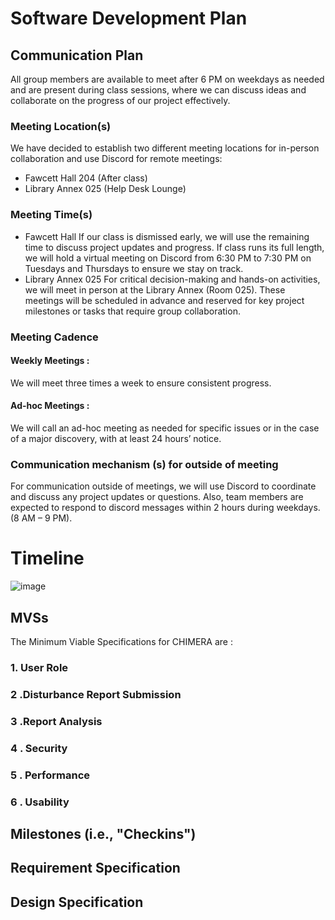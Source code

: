 # Software Development Plan

## Communication Plan

All group members are available to meet after 6 PM on weekdays as needed and are present during class sessions, where we can discuss ideas and collaborate on the progress of our project effectively.

### Meeting Location(s)

We have decided to establish two different meeting locations for in-person collaboration and use Discord for remote meetings:

- Fawcett Hall 204 (After class)
- Library Annex 025 (Help Desk Lounge)

### Meeting Time(s)

- Fawcett Hall
  If our class is dismissed early, we will use the remaining time to discuss project updates and progress. If class runs its full length, we will hold a virtual meeting on Discord from 6:30 PM to 7:30 PM on Tuesdays and Thursdays to ensure we stay on track.
- Library Annex 025
  For critical decision-making and hands-on activities, we will meet in person at the Library Annex (Room 025). These meetings will be scheduled in advance and reserved for key project milestones or tasks that require group collaboration.

### Meeting Cadence

#### Weekly Meetings :

We will meet three times a week to ensure consistent progress.

#### Ad-hoc Meetings :

We will call an ad-hoc meeting as needed for specific issues or in the case of a major discovery, with at least 24 hours’ notice.

### Communication mechanism (s) for outside of meeting

For communication outside of meetings, we will use Discord to coordinate and discuss any project updates or questions.
Also, team members are expected to respond to discord messages within 2 hours during weekdays. (8 AM – 9 PM).

# Timeline

![image](./CEG4110Gantt.png)

## MVSs

The Minimum Viable Specifications for CHIMERA are :

### 1. User Role


### 2 .Disturbance Report Submission


### 3 .Report Analysis


### 4 . Security


### 5 . Performance


### 6 . Usability


## Milestones (i.e., "Checkins")

## Requirement Specification

## Design Specification
